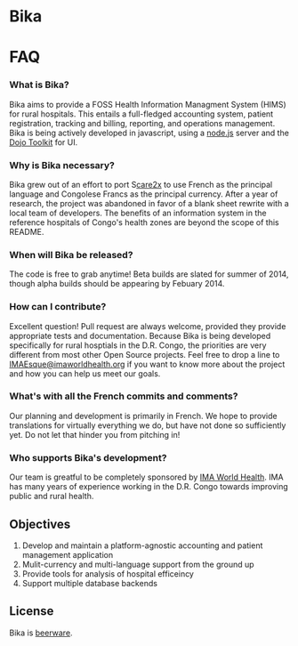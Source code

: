 Bika
=================

# FAQ


### What is Bika?

Bika aims to provide a FOSS Health Information Managment System (HIMS) for rural hospitals.  This entails a full-fledged accounting system, patient registration, tracking and billing, reporting, and operations management.  Bika is being actively developed in javascript, using a [node.js](http://www.nodejs.org "Nodejs.org") server and the [Dojo Toolkit](http://www.dojotoolkit.org "www.dojotoolkit.org") for UI.

### Why is Bika necessary?

Bika grew out of an effort to port S[care2x](http://www.care2x.org "www.care2x.org") to use French as the principal language and Congolese Francs as the principal currency.  After a year of research, the project was abandoned in favor of a blank sheet rewrite with a local team of developers.  The benefits of an information system in the reference hospitals of Congo's health zones are beyond the scope of this README.

### When will Bika be released?

The code is free to grab anytime!  Beta builds are slated for summer of 2014, though alpha builds should be appearing by Febuary 2014.

### How can I contribute?

Excellent question!  Pull request are always welcome, provided they provide appropriate tests and documentation.  Because Bika is being developed specifically for rural hosptials in the D.R. Congo, the priorities are very different from most other Open Source projects.  Feel free to drop a line to <IMAEsque@imaworldhealth.org> if you want to know more about the project and how you can help us meet our goals.

### What's with all the French commits and comments?

Our planning and development is primarily in French.  We hope to provide translations for virtually everything we do, but have not done so sufficiently yet.  Do not let that hinder you from pitching in!

### Who supports Bika's development?

Our team is greatful to be completely sponsored by [IMA World Health](http://www.imaworldhealth.org "www.imaworldhealth.org").  IMA has many years of experience working in the D.R. Congo towards improving public and rural health.


Objectives
--------------------------

1. Develop and maintain a platform-agnostic accounting and patient management application
2. Mulit-currency and multi-language support from the ground up
3. Provide tools for analysis of hospital efficeincy
4. Support multiple database backends

## License

Bika is [beerware](http://www.wikipedia.org/beerware "www.wikipedia.org").
